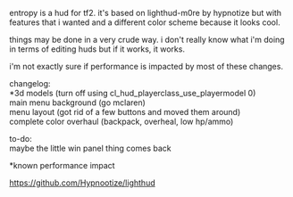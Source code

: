 entropy is a hud for tf2. it's based on lighthud-m0re by hypnotize but with features that i wanted and a different color scheme because it looks cool.

things may be done in a very crude way. i don't really know what i'm doing in terms of editing huds but if it works, it works.

i'm not exactly sure if performance is impacted by most of these changes.

changelog:  
*3d models (turn off using cl_hud_playerclass_use_playermodel 0)  
main menu background (go mclaren)  
menu layout (got rid of a few buttons and moved them around)  
complete color overhaul (backpack, overheal, low hp/ammo)  

to-do:  
maybe the little win panel thing comes back  

*known performance impact

https://github.com/Hypnootize/lighthud
